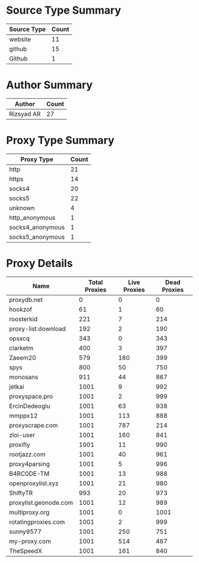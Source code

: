 # Source Type Summary

| Source Type | Count |
|-------------|-------|
| website | 11 |
| github | 15 |
| Github | 1 |


# Author Summary

| Author | Count |
|--------|-------|
| Rizsyad AR | 27 |


# Proxy Type Summary

| Proxy Type | Count |
|------------|-------|
| http | 21 |
| https | 14 |
| socks4 | 20 |
| socks5 | 22 |
| unknown | 4 |
| http_anonymous | 1 |
| socks4_anonymous | 1 |
| socks5_anonymous | 1 |


# Proxy Details

| Name | Total Proxies | Live Proxies | Dead Proxies |
|------|---------------|--------------|---------------|
| proxydb.net | 0 | 0 | 0 |
| hookzof | 61 | 1 | 60 |
| roosterkid | 221 | 7 | 214 |
| proxy-list.download | 192 | 2 | 190 |
| opsxcq | 343 | 0 | 343 |
| clarketm | 400 | 3 | 397 |
| Zaeem20 | 579 | 180 | 399 |
| spys | 800 | 50 | 750 |
| monosans | 911 | 44 | 867 |
| jetkai | 1001 | 9 | 992 |
| proxyspace.pro | 1001 | 2 | 999 |
| ErcinDedeoglu | 1001 | 63 | 938 |
| mmppx12 | 1001 | 113 | 888 |
| proxyscrape.com | 1001 | 787 | 214 |
| zloi-user | 1001 | 160 | 841 |
| proxifly | 1001 | 11 | 990 |
| rootjazz.com | 1001 | 40 | 961 |
| proxy4parsing | 1001 | 5 | 996 |
| B4RC0DE-TM | 1001 | 13 | 988 |
| openproxylist.xyz | 1001 | 21 | 980 |
| ShiftyTR | 993 | 20 | 973 |
| proxylist.geonode.com | 1001 | 12 | 989 |
| multiproxy.org | 1001 | 0 | 1001 |
| rotatingproxies.com | 1001 | 2 | 999 |
| sunny9577 | 1001 | 250 | 751 |
| my-proxy.com | 1001 | 514 | 487 |
| TheSpeedX | 1001 | 161 | 840 |
